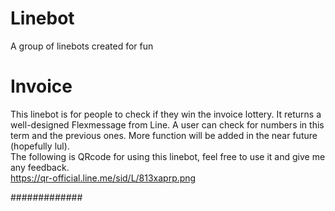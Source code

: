 # Linebot
A group of linebots created for fun

# Invoice
This linebot is for people to check if they win the invoice lottery. It returns a well-designed Flexmessage from Line.
A user can check for numbers in this term and the previous ones. More function will be added in the near future (hopefully lul).\
The following is QRcode for using this linebot, feel free to use it and give me any feedback.\
https://qr-official.line.me/sid/L/813xaprp.png

#############
